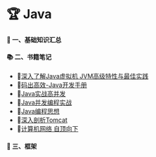 # :trophy: Java

#### :green_book: 一、基础知识汇总



#### :books:  二、书籍笔记
* :book:[深入了解Java虚拟机 JVM高级特性与最佳实践](https://github.com/1945883967/java/tree/master/b-%E4%B9%A6%E7%B1%8D%E7%AC%94%E8%AE%B0/book-01%E6%B7%B1%E5%85%A5%E4%BA%86%E8%A7%A3Java%E8%99%9A%E6%8B%9F%E6%9C%BA)
* :book:[​码出高效-Java开发手册](https://github.com/1945883967/java/tree/master/b-%E4%B9%A6%E7%B1%8D%E7%AC%94%E8%AE%B0/book-02%E7%A0%81%E5%87%BA%E9%AB%98%E6%95%88-Java%E5%BC%80%E5%8F%91%E6%89%8B%E5%86%8C)
* :book:[Java实战高并发](https://github.com/1945883967/java/tree/master/b-%E4%B9%A6%E7%B1%8D%E7%AC%94%E8%AE%B0/book-03%E5%AE%9E%E6%88%98Java%E9%AB%98%E5%B9%B6%E5%8F%91%E7%A8%8B%E5%BA%8F%E8%AE%BE%E8%AE%A1)
* :book:[Java并发编程实战](https://github.com/1945883967/java/tree/master/b-%E4%B9%A6%E7%B1%8D%E7%AC%94%E8%AE%B0/book-05Java%E5%B9%B6%E5%8F%91%E7%BC%96%E7%A8%8B%E5%AE%9E%E6%88%98)
* :book:[Java编程思想](https://github.com/1945883967/java/tree/master/b-%E4%B9%A6%E7%B1%8D%E7%AC%94%E8%AE%B0/book-04java%E7%BC%96%E7%A8%8B%E6%80%9D%E6%83%B3)
* :book:[深入剖析Tomcat]()
* :book:[计算机网络 自顶向下](https://github.com/1945883967/java/tree/master/b-%E4%B9%A6%E7%B1%8D%E7%AC%94%E8%AE%B0/book-08%E8%AE%A1%E7%AE%97%E6%9C%BA%E7%BD%91%E7%BB%9C%20%E8%87%AA%E9%A1%B6%E5%90%91%E4%B8%8B%E6%96%B9%E6%B3%95)

#### :triangular_ruler: 三、框架


